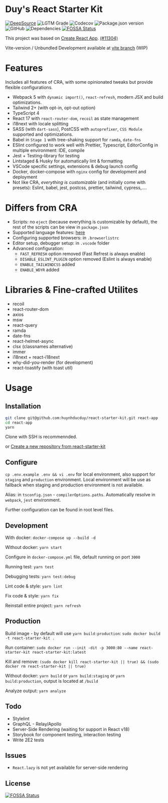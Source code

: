 # Duy's React Starter Kit

[![DeepSource](https://deepsource.io/gh/huynhducduy/react-starter-kit.svg/?label=resolved+issues)](https://deepsource.io/gh/huynhducduy/react-starter-kit/?ref=repository-badge)
![LGTM Grade](https://img.shields.io/lgtm/grade/javascript/github/huynhducduy/react-starter-kit?logo=lgtm)
![Codecov](https://img.shields.io/codecov/c/github/huynhducduy/react-starter-kit?logo=codecov&token=VLMIXK11LQ)
![Package.json version](https://img.shields.io/github/package-json/v/huynhducduy/react-starter-kit)
![GitHub](https://img.shields.io/github/license/huynhducduy/react-starter-kit)
![Dependencies](https://david-dm.org/huynhducduy/react-starter-kit.svg)
[![FOSSA Status](https://app.fossa.com/api/projects/git%2Bgithub.com%2Fhuynhducduy%2Freact-starter-kit.svg?type=shield)](https://app.fossa.com/projects/git%2Bgithub.com%2Fhuynhducduy%2Freact-starter-kit?ref=badge_shield)

This project was based on [Create React App](https://github.com/facebook/create-react-app). [(#11304)](https://github.com/facebook/create-react-app/pull/11304)

Vite-version / Unbundled Development available at [vite branch](https://github.com/huynhducduy/react-starter-kit/tree/vite) (WIP)

# Features

Includes all features of CRA, with some opinionated tweaks but provide flexible configurations.

- Webpack 5 with `dynamic import()`, `react-refresh`, modern JSX and build optimizations.
- Tailwind 2+ (with opt-in, opt-out option)
- TypeScript 4
- React 17 with `react-router-dom`, `recoil` as state management
- i18next with locale splitting
- SASS (with `dart-sass`), PostCSS with `autoprefixer`, `CSS Module` supported and optimizations.
- Babel in `Stage 1` with tree-shaking support for `ramda`, `date-fns`
- ESlint configured to work well with Prettier, Typescript, EditorConfig in multiple environment: IDE, compile
- Jest + Testing-library for testing
- Lintstaged & Husky for automatically lint & formatting
- VSCode specific settings, extensions & debug launch config
- Docker, docker-compose with `nginx` config for development and deployment
- Not like CRA, _everything is customizable_ (and initially come with presets): Eslint, babel, jest, postcss, prettier, tailwind, cypress,....

# Differs from CRA

- Scripts: no `eject` (because everything is customizable by default), the rest of the scripts can be view in `package.json`
- Supported language features: [here](https://github.com/huynhducduy/babel-preset-duy)
- Configuring supported browsers: in `.browserlistrc`
- Editor setup, debugger setup: in `.vscode` folder
- Advanced configuration:
  - `FAST_REFRESH` option removed (Fast Refrest is always enable)
  - `DISABLE_ESLINT_PLUGIN` option removed (Eslint is always enable)
  - `ENABLE_TAILWINDCSS` added
  - `ENABLE_WDYR` added

# Libraries & Fine-crafted Utilites

- recoil
- react-router-dom
- axios
- msw
- react-query
- ramda
- date-fns
- react-helmet-async
- clsx (classnames alternative)
- immer
- i18next + react-i18next
- why-did-you-render (for development)
- react-toastify (with toast util)

# Usage

## Installation

```sh
git clone git@github.com:huynhducduy/react-starter-kit.git react-app
cd react-app
yarn
```

Clone with SSH is recommennded.

or [Create a new repository from react-starter-kit](https://github.com/huynhducduy/react-starter-kit/generate)

## Configure

`cp .env.example .env && vi .env` for local environment, also support for `staging` and `production` environment. Local environment will be use as fallback when staging and production environment is not available.

Alias: in `tsconfig.json` - `compilerOptions.paths`. Automatically resolve in `webpack`, `jest` environment.

Further configuration can be found in root level files.

## Development

With docker: `docker-compose up --build -d`

Without docker: `yarn start`

Configure in `docker-compose.yml` file, default running on port `3000`

Running test: `yarn test`

Debugging tests: `yarn test:debug`

Lint code & style: `yarn lint`

Fix code & style: `yarn fix`

Reinstall entire project: `yarn refresh`

## Production

Build image - by default will use `yarn build:production`: `sudo docker build -t react-starter-kit .`

Run container: `sudo docker run --init -dit -p 3000:80 --name react-starter-kit react-starter-kit:latest`

Kill and remove: `(sudo docker kill react-starter-kit || true) && (sudo docker rm react-starter-kit || true)`

Without docker: `yarn build` or `yarn build:staging` or `yarn build:production`, output is located at `/build`

Analyze output: `yarn analyze`

## Todo

- Stylelint
- GraphQL - Relay/Apollo
- Server-Side Rendering (waiting for support in React v18)
- Storybook for component testing, interaction testing
- Write 2E2 tests

## Issues

- `React.lazy` is not yet available for server-side rendering

## License

[![FOSSA Status](https://app.fossa.com/api/projects/git%2Bgithub.com%2Fhuynhducduy%2Freact-starter-kit.svg?type=large)](https://app.fossa.com/projects/git%2Bgithub.com%2Fhuynhducduy%2Freact-starter-kit?ref=badge_large)
